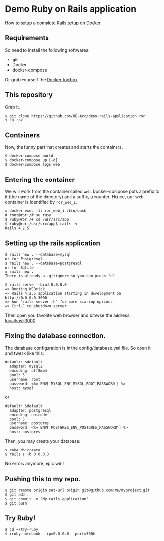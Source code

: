 # Demo Ruby on Rails application

How to setup a complete Rails setup on Docker.

## Requirements

So need to install the following softwares:

 * git
 * Docker
 * docker-compose

Or grab yourself the [Docker toolbox](https://www.docker.com/docker-toolbox)

## This repository

Grab it.

    $ git clone https://github.com/HE-Arc/demo-rails-application ror
    $ cd ror

## Containers

Now, the funny part that creates and starts the containers.

    $ docker-compose build
    $ docker-compose up [-d]
    $ docker-compose logs web

## Entering the container

We will work from the container called `web`. Docker-compose puts a prefix
to it (the name of the directory) and a suffix, a counter. Hence, our web
container is identified by `ror_web_1`.

    $ docker exec -it ror_web_1 /bin/bash
    # root@ror:/# su ruby
    $ ruby@ror:/# cd /usr/src/app
    $ ruby@ror:/usr/src/app$ rails -v
    Rails 4.2.5


## Setting up the rails application

    $ rails new . --database=mysql
    or for Postgresql
    $ rails new . --database=postgresql
    or for Sqlite
    $ rails new .
    There is already a .gitignore so you can press "n"

    $ rails serve --bind 0.0.0.0
    => Booting WEBrick
    => Rails 4.2.5 application starting in development on http://0.0.0.0:3000
    => Run `rails server -h` for more startup options
    => Ctrl-C to shutdown server

Then open you favorite web browser and browse the address:
[localhost:3000](http://localhost:3000).

## Fixing the database connection.

The database configuration is in the config/database.yml file. So open it and
tweak like this:

    default: &default
      adapter: mysql2
      encoding: utf8mb4
      pool: 5
      username: root
      password: <%= ENV['MYSQL_ENV_MYSQL_ROOT_PASSWORD'] %>
      host: mysql

or

    default: &default
      adapter: postgresql
      encoding: unicode
      pool: 5
      username: postgres
      password: <%= ENV['POSTGRES_ENV_POSTGRES_PASSWORD'] %>
      host: postgres

Then, you may create your database:

    $ rake db:create
    $ rails s -b 0.0.0.0

No errors anymore, epic win!

## Pushing this to my repo.

    $ git remote origin set-url origin git@github.com:me/myproject.git
    $ git add .
    $ git commit -m "My rails application"
    $ git push

## Try Ruby!

    $ cd ~/try-ruby
    $ iruby notebook --ip=0.0.0.0 --port=3000
